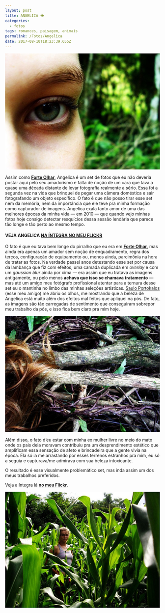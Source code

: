 ```yaml
---
layout: post
title: ANGELICA 👁
categories:
  - fotos
tags: romances, paisagem, animais
permalink: /Fotos/Angelica
date: 2017-08-10T18:23:39.655Z
---
```

![](/images/uploads/1_cdbybtfa6hmomqx31jdk1q.jpeg)

Assim como **[Forte Olhar](https://macalango.com/forte-olhar-56362604df2c)**, Angelica é um set de fotos que eu não deveria postar aqui pelo seu amadorismo e falta de noção de um cara que tava a quase uma década distante de levar fotografia realmente a sério. Essa foi a segunda vez na vida que brinquei de pegar uma câmera doméstica e sair fotografando um objeto específico. O fato é que não posso tirar esse set nem da memória, nem da importância que ele teve pra minha formação como capturador de imagens. Angelica exala tanto amor de uma das melhores épocas da minha vida — em 2010 — que quando vejo minhas fotos hoje consigo detectar resquícios dessa sessão lendária que parece tão longe e tão perto ao mesmo tempo.

#### VEJA ANGELICA [NA ÍNTEGRA NO MEU FLICKR](https://flic.kr/s/aHskAYso1T)

O fato é que eu tava bem longe do pirralho que eu era em **[Forte Olhar](/fotos/2017/08/09/forte-olhar.html)**, mas ainda era apenas um amador sem noção de enquadramento, regra dos terços, configuração de equipamento ou, menos ainda, parcimônia na hora de tratar as fotos. Na verdade passei anos detestando esse set por causa da lambança que fiz com efeitos, uma camada duplicada em *overlay* e com um *gaussian blur* ainda por cima — era assim que eu tratava as imagens antigamente, ou pelo menos **achava que isso se chamava tratamento** — mas até um amigo meu fotógrafo profissional atentar para a ternura desse set eu o mantinha no limbo das minhas seleções artísticas. [Saulo Portokalos](https://www.facebook.com/FRameoficial/) (esse meu amigo) me abriu os olhos, me mostrando que a beleza de Angelica está muito além dos efeitos mal feitos que apliquei na pós. De fato, as imagens são tão carregadas de sentimento que conseguiram sobrepor meu trabalho da pós, e isso fica bem claro pra mim hoje.

![](/images/uploads/1_ymd9p2etbu7etmiqzyzzra.jpeg)

Além disso, o fato d’eu estar com minha ex mulher livre no meio do mato onde os pais dela moravam contribuiu pra um desprendimento estético que amplificam essa sensação de afeto e brincadeira que a gente vivia na época. Ela só ia me arrastando por esses terrenos estranhos pra mim, eu só a seguia e capturava/me admirava com sua beleza intoxicante.

O resultado é esse visualmente problemático set, mas inda assim um dos meus trabalhos preferidos.

Veja a íntegra lá **[no meu Flickr](https://flic.kr/s/aHskAYso1T)**.

![](/images/uploads/1_8z1pihrbfw_wlt76pfifrq.jpeg)